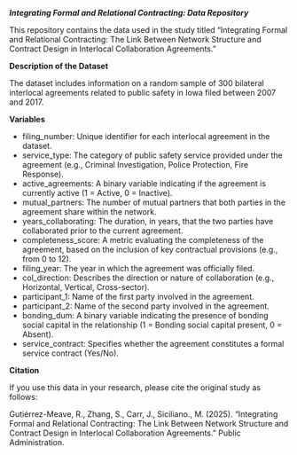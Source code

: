***Integrating Formal and Relational Contracting: Data Repository***

This repository contains the data used in the study titled “Integrating Formal and Relational Contracting: The Link Between Network Structure and Contract Design in Interlocal Collaboration Agreements.”

**Description of the Dataset**

The dataset includes information on a random sample of 300 bilateral interlocal agreements related to public safety in Iowa filed between 2007 and 2017.

**Variables**

- filing_number: Unique identifier for each interlocal agreement in the dataset.
- service_type: The category of public safety service provided under the agreement (e.g., Criminal Investigation, Police Protection, Fire Response).
- active_agreements: A binary variable indicating if the agreement is currently active (1 = Active, 0 = Inactive).
- mutual_partners: The number of mutual partners that both parties in the agreement share within the network.
- years_collaborating: The duration, in years, that the two parties have collaborated prior to the current agreement.
- completeness_score: A metric evaluating the completeness of the agreement, based on the inclusion of key contractual provisions (e.g., from 0 to 12).
- filing_year: The year in which the agreement was officially filed.
- col_direction: Describes the direction or nature of collaboration (e.g., Horizontal, Vertical, Cross-sector).
- participant_1: Name of the first party involved in the agreement.
- participant_2: Name of the second party involved in the agreement.
- bonding_dum: A binary variable indicating the presence of bonding social capital in the relationship (1 = Bonding social capital present, 0 = Absent).
- service_contract: Specifies whether the agreement constitutes a formal service contract (Yes/No).

**Citation**

If you use this data in your research, please cite the original study as follows: 

Gutiérrez-Meave, R., Zhang, S., Carr, J., Siciliano., M. (2025). “Integrating Formal and Relational Contracting: The Link Between Network Structure and Contract Design in Interlocal Collaboration Agreements.” Public Administration.
